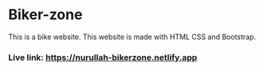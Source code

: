 # Biker-zone

This is a bike website. This website is made with HTML CSS and Bootstrap.

### Live link: https://nurullah-bikerzone.netlify.app
